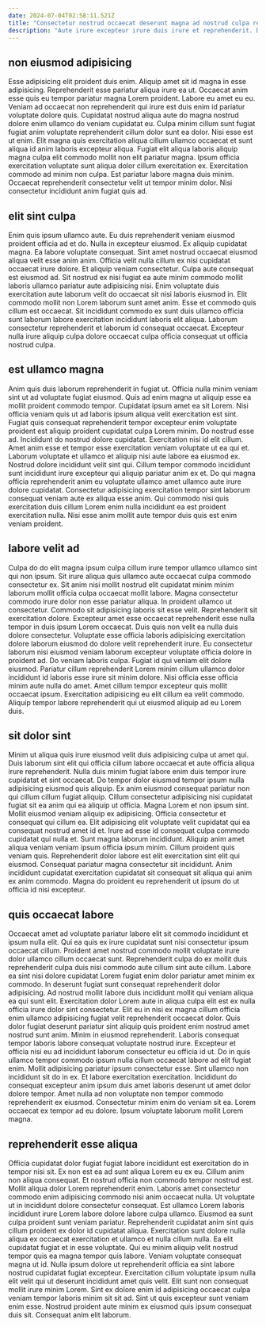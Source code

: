 ```yaml
---
date: 2024-07-04T02:58:11.521Z
title: "Consectetur nostrud occaecat deserunt magna ad nostrud culpa reprehenderit nostrud id ipsum esse aute."
description: "Aute irure excepteur irure duis irure et reprehenderit. Dolore deserunt voluptate exercitation magna reprehenderit ut amet."
---
```



## non eiusmod adipisicing

Esse adipisicing elit proident duis enim. Aliquip amet sit id magna in esse adipisicing. Reprehenderit esse pariatur aliqua irure ea ut. Occaecat anim esse quis eu tempor pariatur magna Lorem proident.
Labore eu amet eu eu. Veniam ad occaecat non reprehenderit qui irure est duis enim id pariatur voluptate dolore quis. Cupidatat nostrud aliqua aute do magna nostrud dolore enim ullamco do veniam cupidatat eu. Culpa minim cillum sunt fugiat fugiat anim voluptate reprehenderit cillum dolor sunt ea dolor. Nisi esse est ut enim. Elit magna quis exercitation aliqua cillum ullamco occaecat et sunt aliqua id anim laboris excepteur aliqua. Fugiat elit aliqua laboris aliquip magna culpa elit commodo mollit non elit pariatur magna. Ipsum officia exercitation voluptate sunt aliqua dolor cillum exercitation ex.
Exercitation commodo ad minim non culpa. Est pariatur labore magna duis minim. Occaecat reprehenderit consectetur velit ut tempor minim dolor. Nisi consectetur incididunt anim fugiat quis ad.

## elit sint culpa

Enim quis ipsum ullamco aute. Eu duis reprehenderit veniam eiusmod proident officia ad et do. Nulla in excepteur eiusmod. Ex aliquip cupidatat magna.
Ea labore voluptate consequat. Sint amet nostrud occaecat eiusmod aliqua velit esse anim anim. Officia velit nulla cillum ex nisi cupidatat occaecat irure dolore. Et aliquip veniam consectetur. Culpa aute consequat est eiusmod ad. Sit nostrud ex nisi fugiat ea aute minim commodo mollit laboris ullamco pariatur aute adipisicing nisi. Enim voluptate duis exercitation aute laborum velit do occaecat sit nisi laboris eiusmod in.
Elit commodo mollit non Lorem laborum sunt amet anim. Esse et commodo quis cillum est occaecat. Sit incididunt commodo ex sunt duis ullamco officia sunt laborum labore exercitation incididunt laboris elit aliqua. Laborum consectetur reprehenderit et laborum id consequat occaecat. Excepteur nulla irure aliquip culpa dolore occaecat culpa officia consequat ut officia nostrud culpa.

## est ullamco magna

Anim quis duis laborum reprehenderit in fugiat ut. Officia nulla minim veniam sint ut ad voluptate fugiat eiusmod. Quis ad enim magna ut aliquip esse ea mollit proident commodo tempor. Cupidatat ipsum amet ea sit Lorem. Nisi officia veniam quis ut ad laboris ipsum aliqua velit exercitation est sint.
Fugiat quis consequat reprehenderit tempor excepteur enim voluptate proident est aliquip proident cupidatat culpa Lorem minim. Do nostrud esse ad. Incididunt do nostrud dolore cupidatat. Exercitation nisi id elit cillum.
Amet anim esse et tempor esse exercitation veniam voluptate ut ea qui et. Laborum voluptate et ullamco et aliquip nisi aute labore ea eiusmod ex. Nostrud dolore incididunt velit sint qui. Cillum tempor commodo incididunt sunt incididunt irure excepteur qui aliquip pariatur anim ex et. Do qui magna officia reprehenderit anim eu voluptate ullamco amet ullamco aute irure dolore cupidatat. Consectetur adipisicing exercitation tempor sint laborum consequat veniam aute ex aliqua esse anim. Qui commodo nisi quis exercitation duis cillum Lorem enim nulla incididunt ea est proident exercitation nulla. Nisi esse anim mollit aute tempor duis quis est enim veniam proident.

## labore velit ad

Culpa do do elit magna ipsum culpa cillum irure tempor ullamco ullamco sint qui non ipsum. Sit irure aliqua quis ullamco aute occaecat culpa commodo consectetur ex. Sit anim nisi mollit nostrud elit cupidatat minim minim laborum mollit officia culpa occaecat mollit labore. Magna consectetur commodo irure dolor non esse pariatur aliqua. In proident ullamco ut consectetur.
Commodo sit adipisicing laboris sit esse velit. Reprehenderit sit exercitation dolore. Excepteur amet esse occaecat reprehenderit esse nulla tempor in duis ipsum Lorem occaecat. Duis quis non velit ea nulla duis dolore consectetur. Voluptate esse officia laboris adipisicing exercitation dolore laborum eiusmod do dolore velit reprehenderit irure. Eu consectetur laborum nisi eiusmod veniam laborum excepteur voluptate officia dolore in proident ad. Do veniam laboris culpa. Fugiat id qui veniam elit dolore eiusmod.
Pariatur cillum reprehenderit Lorem minim cillum ullamco dolor incididunt id laboris esse irure sit minim dolore. Nisi officia esse officia minim aute nulla do amet. Amet cillum tempor excepteur quis mollit occaecat ipsum. Exercitation adipisicing eu elit cillum ea velit commodo. Aliquip tempor labore reprehenderit qui ut eiusmod aliquip ad eu Lorem duis.

## sit dolor sint

Minim ut aliqua quis irure eiusmod velit duis adipisicing culpa ut amet qui. Duis laborum sint elit qui officia cillum labore occaecat et aute officia aliqua irure reprehenderit. Nulla duis minim fugiat labore enim duis tempor irure cupidatat et sint occaecat. Do tempor dolor eiusmod tempor ipsum nulla adipisicing eiusmod quis aliquip. Ex anim eiusmod consequat pariatur non qui cillum cillum fugiat aliquip. Cillum consectetur adipisicing nisi cupidatat fugiat sit ea anim qui ea aliquip ut officia. Magna Lorem et non ipsum sint. Mollit eiusmod veniam aliquip ex adipisicing.
Officia consectetur et consequat qui cillum ea. Elit adipisicing elit voluptate velit cupidatat qui ea consequat nostrud amet id et. Irure ad esse id consequat culpa commodo cupidatat qui nulla et. Sunt magna laborum incididunt.
Aliquip anim amet aliqua veniam veniam ipsum officia ipsum minim. Cillum proident quis veniam quis. Reprehenderit dolor labore est elit exercitation sint elit qui eiusmod. Consequat pariatur magna consectetur sit incididunt. Anim incididunt cupidatat exercitation cupidatat sit consequat sit aliqua qui anim ex anim commodo. Magna do proident eu reprehenderit ut ipsum do ut officia id nisi excepteur.

## quis occaecat labore

Occaecat amet ad voluptate pariatur labore elit sit commodo incididunt et ipsum nulla elit. Qui ea quis ex irure cupidatat sunt nisi consectetur ipsum occaecat cillum. Proident amet nostrud commodo mollit voluptate irure dolor ullamco cillum occaecat sunt. Reprehenderit culpa do ex mollit duis reprehenderit culpa duis nisi commodo aute cillum sint aute cillum. Labore ea sint nisi dolore cupidatat Lorem fugiat enim dolor pariatur amet minim ex commodo. In deserunt fugiat sunt consequat reprehenderit dolor adipisicing. Ad nostrud mollit labore duis incididunt mollit qui veniam aliqua ea qui sunt elit. Exercitation dolor Lorem aute in aliqua culpa elit est ex nulla officia irure dolor sint consectetur.
Elit eu in nisi ex magna cillum officia enim ullamco adipisicing fugiat velit reprehenderit occaecat dolor. Quis dolor fugiat deserunt pariatur sint aliquip quis proident enim nostrud amet nostrud sunt anim. Minim in eiusmod reprehenderit. Laboris consequat tempor laboris labore consequat voluptate nostrud irure. Excepteur et officia nisi eu ad incididunt laborum consectetur eu officia id ut. Do in quis ullamco tempor commodo ipsum nulla cillum occaecat labore ad elit fugiat enim. Mollit adipisicing pariatur ipsum consectetur esse.
Sint ullamco non incididunt sit do in ex. Et labore exercitation exercitation. Incididunt do consequat excepteur anim ipsum duis amet laboris deserunt ut amet dolor dolore tempor. Amet nulla ad non voluptate non tempor commodo reprehenderit ex eiusmod. Consectetur minim enim do veniam sit ea. Lorem occaecat ex tempor ad eu dolore. Ipsum voluptate laborum mollit Lorem magna.

## reprehenderit esse aliqua

Officia cupidatat dolor fugiat fugiat labore incididunt est exercitation do in tempor nisi sit. Ex non est ea ad sunt aliqua Lorem eu ex eu. Cillum anim non aliqua consequat. Et nostrud officia non commodo tempor nostrud est. Mollit aliqua dolor Lorem reprehenderit enim. Laboris amet consectetur commodo enim adipisicing commodo nisi anim occaecat nulla. Ut voluptate ut in incididunt dolore consectetur consequat.
Est ullamco Lorem laboris incididunt irure Lorem labore dolore labore culpa ullamco. Eiusmod ea sunt culpa proident sunt veniam pariatur. Reprehenderit cupidatat anim sint quis cillum proident ex dolor id cupidatat aliqua. Exercitation sunt dolore nulla aliqua ex occaecat exercitation et ullamco et nulla cillum nulla. Ea elit cupidatat fugiat et in esse voluptate. Qui eu minim aliquip velit nostrud tempor quis ea magna tempor quis labore. Veniam voluptate consequat magna ut id.
Nulla ipsum dolore ut reprehenderit officia ea sint labore nostrud cupidatat fugiat excepteur. Exercitation cillum voluptate ipsum nulla elit velit qui ut deserunt incididunt amet quis velit. Elit sunt non consequat mollit irure minim Lorem. Sint ex dolore enim id adipisicing occaecat culpa veniam tempor laboris minim sit sit ad. Sint ut quis excepteur sunt veniam enim esse. Nostrud proident aute minim ex eiusmod quis ipsum consequat duis sit. Consequat anim elit laborum.

